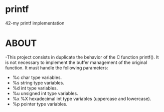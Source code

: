 # printf
42-my printf implementation

# ABOUT

-This project consists in duplicate the behavior of the C function printf(). It is not necessary to implement the buffer management of the original function. It must handle the following parameters:

- %c char type variables.
- %s string type variables.
- %d int type variables.
- %u unsigned int type variables.
- %x %X hexadecimal int type variables (uppercase and lowercase).
- %p pointer type variables.

